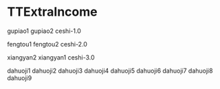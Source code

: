 # TTExtraIncome
gupiao1
gupiao2
ceshi-1.0

fengtou1
fengtou2
ceshi-2.0

xiangyan2
xiangyan1
ceshi-3.0

dahuoji1
dahuoji2
dahuoji3
dahuoji4
dahuoji5
dahuoji6
dahuoji7
dahuoji8
dahuoji9
